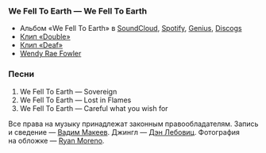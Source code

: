 ### We Fell To Earth — We Fell To Earth

- Альбом «We Fell To Earth» в
	[SoundCloud](https://soundcloud.com/we-fell-to-earth/sets/we-fell-to-earth-we-fell-to-1),
	[Spotify](https://open.spotify.com/album/6tWeIueoHg2Ar5ROFLHl4y),
	[Genius](https://genius.com/albums/We-fell-to-earth/We-fell-to-earth),
	[Discogs](https://www.discogs.com/master/191907)
- [Клип «Double»](https://youtu.be/ULBdJKeZET0)
- [Клип «Deaf»](https://youtu.be/eCUWXEzrkHc)
- [Wendy Rae Fowler](https://wendyraefowler.com/)

### Песни

1. We Fell To Earth — Sovereign
2. We Fell To Earth — Lost in Flames
3. We Fell To Earth — Careful what you wish for

Все права на музыку принадлежат законным правообладателям.
Запись и сведение — [Вадим Макеев](https://twitter.com/pepelsbey).
Джингл — [Дэн Лебовиц](https://www.youtube.com/channel/UC38A5qHrlc_Zgua7vL4b96w).
Фотография на обложке — [Ryan Moreno](https://unsplash.com/photos/6PvJcDRDb-Y).
